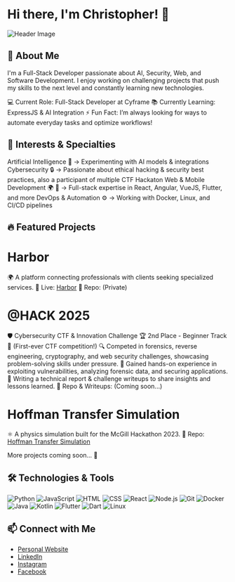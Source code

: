 # Hi there, I'm Christopher! 👋

![Header Image](https://avatars.githubusercontent.com/u/61324450?s=400&u=f3ce0754257e95bea5ab33a80d29f43b3cb9803f&v=4)

## 🚀 About Me
I'm a Full-Stack Developer passionate about AI, Security, Web, and Software Development. I enjoy working on challenging projects that push my skills to the next level and constantly learning new technologies.

💻 Current Role: Full-Stack Developer at Cyframe
📚 Currently Learning: ExpressJS & AI Integration
⚡ Fun Fact: I’m always looking for ways to automate everyday tasks and optimize workflows!

## 🧠 Interests & Specialties
Artificial Intelligence 🧠 → Experimenting with AI models & integrations
Cybersecurity 🔒 → Passionate about ethical hacking & security best practices, also a participant of multiple CTF Hackaton
Web & Mobile Development 🌍 📱 → Full-stack expertise in React, Angular, VueJS, Flutter, and more
DevOps & Automation ⚙️ → Working with Docker, Linux, and CI/CD pipelines

## 🔥 Featured Projects
# Harbor
🌍 A platform connecting professionals with clients seeking specialized services.
🔗 Live: [Harbor](https://harbor.site)
📂 Repo: (Private)

# @HACK 2025
🛡️ Cybersecurity CTF & Innovation Challenge
🏆 2nd Place - Beginner Track 🎉 (First-ever CTF competition!)
🔍 Competed in forensics, reverse engineering, cryptography, and web security challenges, showcasing problem-solving skills under pressure.
🚀 Gained hands-on experience in exploiting vulnerabilities, analyzing forensic data, and securing applications.
📝 Writing a technical report & challenge writeups to share insights and lessons learned.
📂 Repo & Writeups: (Coming soon...)


# Hoffman Transfer Simulation
⚛️ A physics simulation built for the McGill Hackathon 2023.
🔗 Repo: [Hoffman Transfer Simulation](https://github.com/EchoingEkko00/mcgill-physics-hackathon-2023)

More projects coming soon... 🚀

## 🛠️ Technologies & Tools

![Python](https://img.shields.io/badge/-Python-333333?style=flat&logo=python)
![JavaScript](https://img.shields.io/badge/-JavaScript-333333?style=flat&logo=javascript)
![HTML](https://img.shields.io/badge/-HTML-333333?style=flat&logo=html5)
![CSS](https://img.shields.io/badge/-CSS-333333?style=flat&logo=css3)
![React](https://img.shields.io/badge/-React-333333?style=flat&logo=react)
![Node.js](https://img.shields.io/badge/-Node.js-333333?style=flat&logo=node.js)
![Git](https://img.shields.io/badge/-Git-333333?style=flat&logo=git)
![Docker](https://img.shields.io/badge/-Docker-333333?style=flat&logo=docker)
![Java](https://img.shields.io/badge/java-%23ED8B00.svg?style=for-the-badge&logo=openjdk&logoColor=white)
![Kotlin](https://img.shields.io/badge/kotlin-%237F52FF.svg?style=for-the-badge&logo=kotlin&logoColor=white)
![Flutter](https://img.shields.io/badge/Flutter-%2302569B.svg?style=for-the-badge&logo=Flutter&logoColor=white)
![Dart](https://img.shields.io/badge/dart-%230175C2.svg?style=for-the-badge&logo=dart&logoColor=white)
![Linux](https://img.shields.io/badge/Linux-FCC624?style=for-the-badge&logo=linux&logoColor=black)


## 📫 Connect with Me

- [Personal Website](https://chrisdev.ca/)
- [LinkedIn](https://www.linkedin.com/in/christopher-william-archambault-bouffard/)
- [Instagram](https://www.instagram.com/lechrist666?igsh=MWd1Z3BwcWM0NHIydw==)
- [Facebook](https://www.facebook.com/JesusChrisDeNazareth/)
